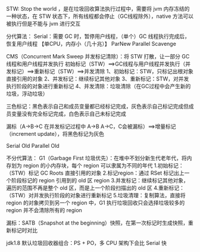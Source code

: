 STW: Stop the world ，是在垃圾回收算法执行过程中，需要将 jvm 内存冻结的一种状态，在 STW 状态下，所有线程都会停止（GC线程除外），native 方法可以被执行但是不能与 jvm 进行交互

分代算法：
Serial：需要 GC 时，暂停用户线程，（单个）GC 线程执行完成后，恢复用户线程 【单CPU，内存小（几十兆）】
ParNew
Parallel Scavenge

CMS（Concurrent Mark Sweep 并发标记清除）：将 STW 打散，让一部分 GC 线程和用户线程并发执行
  初始标记（STW）==>GC线程与用户线程并发执行（并发标记）==>重新标记（STW）==>并发清除
  1、初始标记：STW，只标记出根对象直接引用的对象
  2、并发标记：继续标记其他对象
  3、重新标记：STW，对并发执行阶段的对象进行重新标记
  4、并发清除：垃圾清除（在GC过程中会产生新的垃圾，浮动垃圾）

  三色标记：黑色表示自己和成员变量都已经标记完成，灰色表示自己标记完成但成员变量没有完全标记完成，白色表示自己未标记完成

  漏标（A->B->C 在并发标记过程中 A->B A->C，C会被漏标）==>增量标记（increment update），将黑色标记为灰色

Serial Old
Parallel Old

不分代算法：
G1（Garbage First 垃圾优先）：在堆中不划分新生代老年代，将内存划为 region 的小内存块，每个 region 可以隶属为不同的年代
  1.初始标记：（STW）标记 GC Roots 直接引用的对象
  2.标记region：通过 RSet 标记出上一个阶段标记的 region 引用到的 old 区 region
  3.并发标记：继续标记其他对象，遍历的范围不再是整个 old 区，而是上一个阶段扫描出的 old 区
  4.重新标记：（STW）对并发执行阶段的对象进行重新标记
  5.垃圾清理：复制算法，直接将 region 的对象拷贝到另一个 region 中，G1 执行垃圾回收只会选择垃圾较多的 region 并不会清除所有的 region

  漏标：SATB（Snapshot at the beginning）快照，在第一次标记时生成快照，重新标记时对比

jdk1.8 默认垃圾回收器组合：PS + PO，多 CPU 架构下会比 Serial 快